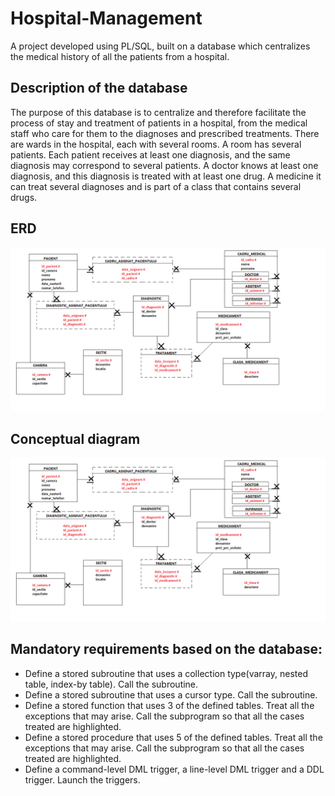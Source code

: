 # Hospital-Management
A project developed using PL/SQL, built on a database which centralizes the medical history of all the patients from a hospital.

## Description of the database
The purpose of this database is to centralize and therefore facilitate the process of stay and treatment
of patients in a hospital, from the medical staff who care for them to the diagnoses
and prescribed treatments. There are wards in the hospital, each with several rooms. A
room has several patients. Each patient receives at least one diagnosis, and
the same diagnosis may correspond to several patients. A doctor knows at least one
diagnosis, and this diagnosis is treated with at least one drug. A medicine
it can treat several diagnoses and is part of a class that contains several
drugs.

## ERD
<img src="https://github.com/daria68/Hospital-Management/blob/main/ConceptualDiagram.png" >

## Conceptual diagram

<img src="https://github.com/daria68/Hospital-Management/blob/main/ConceptualDiagram.png" >


## Mandatory requirements based on the database:
- Define a stored subroutine that uses a collection type(varray, nested table, index-by table). Call the subroutine.
- Define a stored subroutine that uses a cursor type. Call the subroutine.
- Define a stored function that uses 3 of the defined tables. Treat all the exceptions that may arise. Call the subprogram so that all the cases treated are highlighted.
- Define a stored procedure that uses 5 of the defined tables. Treat all the exceptions that may arise. Call the subprogram so that all the cases treated are highlighted.
- Define a command-level DML trigger, a line-level DML trigger and a DDL trigger. Launch the triggers.
